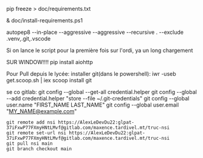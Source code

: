 pip freeze > doc/requirements.txt

& doc/install-requirements.ps1

autopep8 --in-place --aggressive --aggressive --recursive . --exclude .venv,.git,.vscode

Si on lance le script pour la première fois sur l'ordi, ya un long chargement

SUR WINDOW!!!!
pip install aiohttp

Pour Pull depuis le lycée:
installer git(dans le powershell):
iwr -useb get.scoop.sh | iex
scoop install git

se co gitlab:
git config --global --get-all credential.helper
git config --global --add credential.helper "store --file ~/.git-credentials"
git config --global user.name "FIRST_NAME LAST_NAME"
git config --global user.email "MY_NAME@example.com"

    git remote add nsi https://AlexLeDevDu22:glpat-37iFxwP77FXmyHNtLMvf@gitlab.com/maxence.tardivel.mt/truc-nsi
    git remote set-url nsi https://AlexLeDevDu22:glpat-37iFxwP77FXmyHNtLMvf@gitlab.com/maxence.tardivel.mt/truc-nsi
    git pull nsi main
    git branch checkout main
